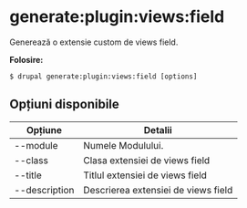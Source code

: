 # generate:plugin:views:field
Generează o extensie custom de views field.

**Folosire:**
```
$ drupal generate:plugin:views:field [options] 
```

## Opțiuni disponibile
Opțiune | Detalii
-------|-------------
--module | Numele Modulului.
--class | Clasa extensiei de views field
--title | Titlul extensiei de views field
--description | Descrierea extensiei de views field
